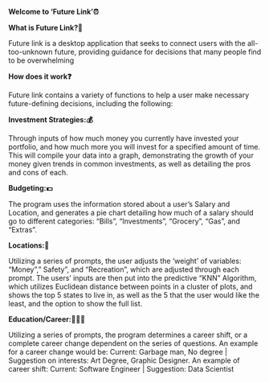 **Welcome to ‘Future Link’⏰**

**What is Future Link?🔗**

Future link is a desktop application that seeks to connect users with the all-too-unknown future, providing guidance for decisions that many people find to be overwhelming

**How does it work❓**

Future link contains a variety of functions to help a user make necessary future-defining decisions, including the following:

**Investment Strategies:💰**

Through inputs of how much money you currently have invested your portfolio, and how much more you will invest for a specified amount of time. This will compile your data into a graph, demonstrating the growth of your money given trends in common investments, as well as detailing the pros and cons of each. 

**Budgeting:💵**

The program uses the information stored about a user’s Salary and Location, and generates a pie chart detailing how much of a salary should go to different categories: “Bills”, “Investments”, “Grocery”, “Gas”, and “Extras”. 

**Locations:🏦**

Utilizing a series of prompts, the user adjusts the ‘weight’ of variables: “Money”,” Safety”, and “Recreation”, which are adjusted through each prompt. The users’ inputs are then put into the predictive “KNN” Algorithm, which utilizes Euclidean distance between points in a cluster of plots, and shows the top 5 states to live in, as well as the 5 that the user would like the least, and the option to show the full list.

**Education/Career:👷👨‍🎓**

Utilizing a series of prompts, the program determines a career shift, or a complete career change dependent on the series of questions. An example for a career change would be: Current: Garbage man, No degree | Suggestion on interests: Art Degree, Graphic Designer. An example of career shift: Current: Software Engineer | Suggestion: Data Scientist
